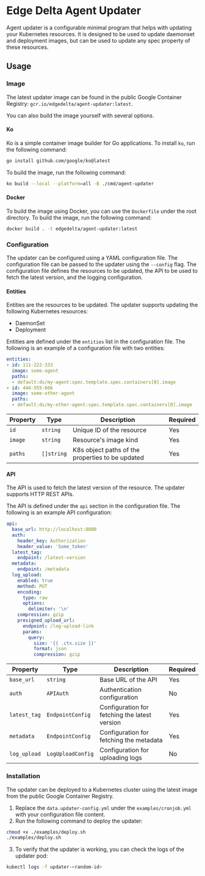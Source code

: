 # Edge Delta Agent Updater

Agent updater is a configurable minimal program that helps with updating your Kubernetes resources. It is designed to be used to update daemonset and deployment images, but can be used to update any spec property of these resources.

## Usage

### Image

The latest updater image can be found in the public Google Container Registry: `gcr.io/edgedelta/agent-updater:latest`.

You can also build the image yourself with several options.

#### Ko 

Ko is a simple container image builder for Go applications. To install `ko`, run the following command:

```bash
go install github.com/google/ko@latest
```

To build the image, run the following command:

```bash
ko build --local --platform=all -B ./cmd/agent-updater
```

#### Docker

To build the image using Docker, you can use the `Dockerfile` under the root directory. To build the image, run the following command:

```bash
docker build . -t edgedelta/agent-updater:latest
```

### Configuration

The updater can be configured using a YAML configuration file. The configuration file can be passed to the updater using the `--config` flag. The configuration file defines the resources to be updated, the API to be used to fetch the latest version, and the logging configuration.

#### Entities

Entities are the resources to be updated. The updater supports updating the following Kubernetes resources:

- DaemonSet
- Deployment

Entities are defined under the `entities` list in the configuration file. The following is an example of a configuration file with two entities:

```yaml
entities:
- id: 111-222-333
  image: some-agent
  paths:
  - default:ds/my-agent:spec.template.spec.containers[0].image
- id: 444-555-666
  image: some-other-agent
  paths:
  - default:ds/my-other-agent:spec.template.spec.containers[0].image
```

| Property | Type | Description | Required |
| ---| --- | --- | --- |
| `id` | `string` | Unique ID of the resource | Yes |
| `image` | `string` | Resource's image kind | Yes |
| `paths` | `[]string` | K8s object paths of the properties to be updated | Yes |


#### API

The API is used to fetch the latest version of the resource. The updater supports HTTP REST APIs.

The API is defined under the `api` section in the configuration file. The following is an example API configuration:

```yaml
api:
  base_url: http://localhost:8080
  auth:
    header_key: Authorization
    header_value: 'Some_token'
  latest_tag:
    endpoint: /latest-version
  metadata:
    endpoint: /metadata
  log_upload:
    enabled: true
    method: PUT
    encoding:
      type: raw
      options:
        delimiter: '\n'
    compression: gzip
    presigned_upload_url:
      endpoint: /log-upload-link
      params:
        query:
          size: '{{ .ctx.size }}'
          format: json
          compression: gzip
```

| Property | Type | Description | Required |
| ---| --- | --- | --- |
| `base_url` | `string` | Base URL of the API | Yes |
| `auth` | `APIAuth` | Authentication configuration | No |
| `latest_tag` | `EndpointConfig` | Configuration for fetching the latest version | Yes |
| `metadata` | `EndpointConfig` | Configuration for fetching the metadata | Yes |
| `log_upload` | `LogUploadConfig` | Configuration for uploading logs | No |

### Installation

The updater can be deployed to a Kubernetes cluster using the latest image from the public Google Container Registry.

1. Replace the `data.updater-config.yml` under the `examples/cronjob.yml` with your configuration file content.
2. Run the following command to deploy the updater:

```bash
chmod +x ./examples/deploy.sh
./examples/deploy.sh
```

3. To verify that the updater is working, you can check the logs of the updater pod:

```bash
kubectl logs -f updater-<random-id>
```
